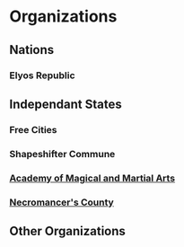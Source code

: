 # Organizations

## Nations

### Elyos Republic



## Independant States

### Free Cities

### Shapeshifter Commune

### [Academy of Magical and Martial Arts](./aomma)

### [Necromancer's County](./necrocounty)

## Other Organizations


